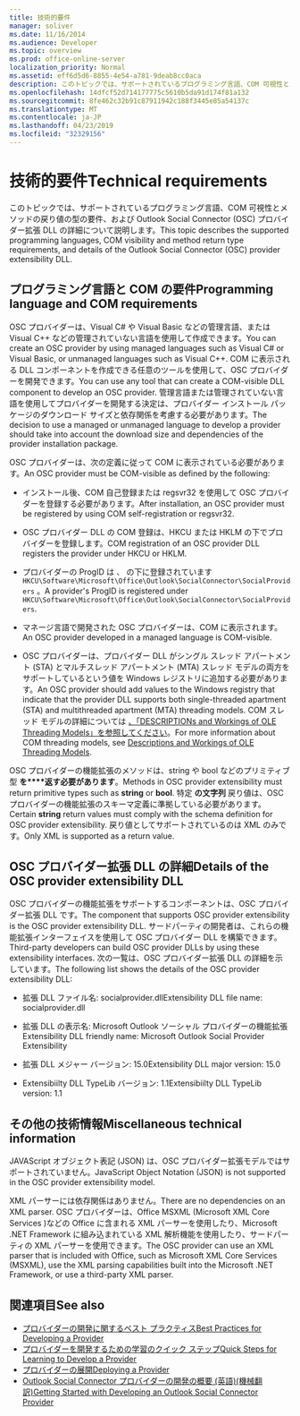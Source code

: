 ```yaml
---
title: 技術的要件
manager: soliver
ms.date: 11/16/2014
ms.audience: Developer
ms.topic: overview
ms.prod: office-online-server
localization_priority: Normal
ms.assetid: eff6d5d6-8855-4e54-a781-9deab8cc0aca
description: このトピックでは、サポートされているプログラミング言語、COM 可視性とメソッドの戻り値の型の要件、および Outlook Social Connector (OSC) プロバイダー拡張 DLL の詳細について説明します。
ms.openlocfilehash: 14dfcf52d714177775c5610b5da91d174f81a132
ms.sourcegitcommit: 8fe462c32b91c87911942c188f3445e85a54137c
ms.translationtype: MT
ms.contentlocale: ja-JP
ms.lasthandoff: 04/23/2019
ms.locfileid: "32329156"
---
```

# <a name="technical-requirements"></a><span data-ttu-id="e535b-103">技術的要件</span><span class="sxs-lookup"><span data-stu-id="e535b-103">Technical requirements</span></span>

<span data-ttu-id="e535b-104">このトピックでは、サポートされているプログラミング言語、COM 可視性とメソッドの戻り値の型の要件、および Outlook Social Connector (OSC) プロバイダー拡張 DLL の詳細について説明します。</span><span class="sxs-lookup"><span data-stu-id="e535b-104">This topic describes the supported programming languages, COM visibility and method return type requirements, and details of the Outlook Social Connector (OSC) provider extensibility DLL.</span></span> 
  
## <a name="programming-language-and-com-requirements"></a><span data-ttu-id="e535b-105">プログラミング言語と COM の要件</span><span class="sxs-lookup"><span data-stu-id="e535b-105">Programming language and COM requirements</span></span>

<span data-ttu-id="e535b-106">OSC プロバイダーは、Visual C# や Visual Basic などの管理言語、または Visual C++ などの管理されていない言語を使用して作成できます。</span><span class="sxs-lookup"><span data-stu-id="e535b-106">You can create an OSC provider by using managed languages such as Visual C# or Visual Basic, or unmanaged languages such as Visual C++.</span></span> <span data-ttu-id="e535b-107">COM に表示される DLL コンポーネントを作成できる任意のツールを使用して、OSC プロバイダーを開発できます。</span><span class="sxs-lookup"><span data-stu-id="e535b-107">You can use any tool that can create a COM-visible DLL component to develop an OSC provider.</span></span> <span data-ttu-id="e535b-108">管理言語または管理されていない言語を使用してプロバイダーを開発する決定は、プロバイダー インストール パッケージのダウンロード サイズと依存関係を考慮する必要があります。</span><span class="sxs-lookup"><span data-stu-id="e535b-108">The decision to use a managed or unmanaged language to develop a provider should take into account the download size and dependencies of the provider installation package.</span></span>
  
<span data-ttu-id="e535b-109">OSC プロバイダーは、次の定義に従って COM に表示されている必要があります。</span><span class="sxs-lookup"><span data-stu-id="e535b-109">An OSC provider must be COM-visible as defined by the following:</span></span>
  
- <span data-ttu-id="e535b-110">インストール後、COM 自己登録または regsvr32 を使用して OSC プロバイダーを登録する必要があります。</span><span class="sxs-lookup"><span data-stu-id="e535b-110">After installation, an OSC provider must be registered by using COM self-registration or regsvr32.</span></span>
    
- <span data-ttu-id="e535b-111">OSC プロバイダー DLL の COM 登録は、HKCU または HKLM の下でプロバイダーを登録します。</span><span class="sxs-lookup"><span data-stu-id="e535b-111">COM registration of an OSC provider DLL registers the provider under HKCU or HKLM.</span></span> 
    
- <span data-ttu-id="e535b-112">プロバイダーの ProgID は 、 の下に登録されています  `HKCU\Software\Microsoft\Office\Outlook\SocialConnector\SocialProviders` 。</span><span class="sxs-lookup"><span data-stu-id="e535b-112">A provider's ProgID is registered under  `HKCU\Software\Microsoft\Office\Outlook\SocialConnector\SocialProviders`.</span></span>
    
- <span data-ttu-id="e535b-113">マネージ言語で開発された OSC プロバイダーは、COM に表示されます。</span><span class="sxs-lookup"><span data-stu-id="e535b-113">An OSC provider developed in a managed language is COM-visible.</span></span>
    
- <span data-ttu-id="e535b-114">OSC プロバイダーは、プロバイダー DLL がシングル スレッド アパートメント (STA) とマルチスレッド アパートメント (MTA) スレッド モデルの両方をサポートしているという値を Windows レジストリに追加する必要があります。</span><span class="sxs-lookup"><span data-stu-id="e535b-114">An OSC provider should add values to the Windows registry that indicate that the provider DLL supports both single-threaded apartment (STA) and multithreaded apartment (MTA) threading models.</span></span> <span data-ttu-id="e535b-115">COM スレッド モデルの詳細については [、「DESCRIPTIONs and Workings of OLE Threading Models」を参照してください](https://support.microsoft.com/kb/150777)。</span><span class="sxs-lookup"><span data-stu-id="e535b-115">For more information about COM threading models, see [Descriptions and Workings of OLE Threading Models](https://support.microsoft.com/kb/150777).</span></span>
    
<span data-ttu-id="e535b-116">OSC プロバイダーの機能拡張のメソッドは、string や bool などのプリミティブ型 **を\*\*\*\*返す必要があります**。</span><span class="sxs-lookup"><span data-stu-id="e535b-116">Methods in OSC provider extensibility must return primitive types such as **string** or **bool**.</span></span> <span data-ttu-id="e535b-117">特定 **の文字列** 戻り値は、OSC プロバイダーの機能拡張のスキーマ定義に準拠している必要があります。</span><span class="sxs-lookup"><span data-stu-id="e535b-117">Certain **string** return values must comply with the schema definition for OSC provider extensibility.</span></span> <span data-ttu-id="e535b-118">戻り値としてサポートされているのは XML のみです。</span><span class="sxs-lookup"><span data-stu-id="e535b-118">Only XML is supported as a return value.</span></span> 
  
## <a name="details-of-the-osc-provider-extensibility-dll"></a><span data-ttu-id="e535b-119">OSC プロバイダー拡張 DLL の詳細</span><span class="sxs-lookup"><span data-stu-id="e535b-119">Details of the OSC provider extensibility DLL</span></span>

<span data-ttu-id="e535b-120">OSC プロバイダーの機能拡張をサポートするコンポーネントは、OSC プロバイダー拡張 DLL です。</span><span class="sxs-lookup"><span data-stu-id="e535b-120">The component that supports OSC provider extensibility is the OSC provider extensibility DLL.</span></span> <span data-ttu-id="e535b-121">サードパーティの開発者は、これらの機能拡張インターフェイスを使用して OSC プロバイダー DLL を構築できます。</span><span class="sxs-lookup"><span data-stu-id="e535b-121">Third-party developers can build OSC provider DLLs by using these extensibility interfaces.</span></span> <span data-ttu-id="e535b-122">次の一覧は、OSC プロバイダー拡張 DLL の詳細を示しています。</span><span class="sxs-lookup"><span data-stu-id="e535b-122">The following list shows the details of the OSC provider extensibility DLL:</span></span>
  
- <span data-ttu-id="e535b-123">拡張 DLL ファイル名: socialprovider.dll</span><span class="sxs-lookup"><span data-stu-id="e535b-123">Extensibility DLL file name: socialprovider.dll</span></span>
    
- <span data-ttu-id="e535b-124">拡張 DLL の表示名: Microsoft Outlook ソーシャル プロバイダーの機能拡張</span><span class="sxs-lookup"><span data-stu-id="e535b-124">Extensibility DLL friendly name: Microsoft Outlook Social Provider Extensibility</span></span>
    
- <span data-ttu-id="e535b-125">拡張 DLL メジャー バージョン: 15.0</span><span class="sxs-lookup"><span data-stu-id="e535b-125">Extensibility DLL major version: 15.0</span></span>
    
- <span data-ttu-id="e535b-126">Extensibiilty DLL TypeLib バージョン: 1.1</span><span class="sxs-lookup"><span data-stu-id="e535b-126">Extensibiilty DLL TypeLib version: 1.1</span></span>
    
## <a name="miscellaneous-technical-information"></a><span data-ttu-id="e535b-127">その他の技術情報</span><span class="sxs-lookup"><span data-stu-id="e535b-127">Miscellaneous technical information</span></span>

<span data-ttu-id="e535b-128">JAVAScript オブジェクト表記 (JSON) は、OSC プロバイダー拡張モデルではサポートされていません。</span><span class="sxs-lookup"><span data-stu-id="e535b-128">JavaScript Object Notation (JSON) is not supported in the OSC provider extensibility model.</span></span>
  
<span data-ttu-id="e535b-129">XML パーサーには依存関係はありません。</span><span class="sxs-lookup"><span data-stu-id="e535b-129">There are no dependencies on an XML parser.</span></span> <span data-ttu-id="e535b-130">OSC プロバイダーは、Office MSXML (Microsoft XML Core Services )などの Office に含まれる XML パーサーを使用したり、Microsoft .NET Framework に組み込まれている XML 解析機能を使用したり、サードパーティの XML パーサーを使用できます。</span><span class="sxs-lookup"><span data-stu-id="e535b-130">The OSC provider can use an XML parser that is included with Office, such as Microsoft XML Core Services (MSXML), use the XML parsing capabilities built into the Microsoft .NET Framework, or use a third-party XML parser.</span></span> 
  
## <a name="see-also"></a><span data-ttu-id="e535b-131">関連項目</span><span class="sxs-lookup"><span data-stu-id="e535b-131">See also</span></span>

- [<span data-ttu-id="e535b-132">プロバイダーの開発に関するベスト プラクティス</span><span class="sxs-lookup"><span data-stu-id="e535b-132">Best Practices for Developing a Provider</span></span>](best-practices-for-developing-a-provider.md)  
- [<span data-ttu-id="e535b-133">プロバイダーを開発するための学習のクイック ステップ</span><span class="sxs-lookup"><span data-stu-id="e535b-133">Quick Steps for Learning to Develop a Provider</span></span>](quick-steps-for-learning-to-develop-a-provider.md)
- [<span data-ttu-id="e535b-134">プロバイダーの展開</span><span class="sxs-lookup"><span data-stu-id="e535b-134">Deploying a Provider</span></span>](deploying-a-provider.md)  
- [<span data-ttu-id="e535b-135">Outlook Social Connector プロバイダーの開発の概要 (英語)(機械翻訳)</span><span class="sxs-lookup"><span data-stu-id="e535b-135">Getting Started with Developing an Outlook Social Connector Provider</span></span>](getting-started-with-developing-an-outlook-social-connector-provider.md)

